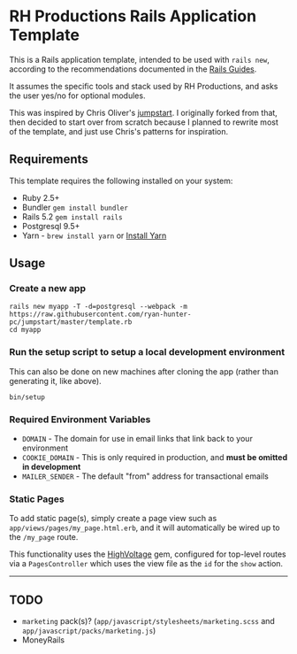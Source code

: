 # RH Productions Rails Application Template

This is a Rails application template, intended to be used with `rails new`,
according to the recommendations documented in the
[Rails Guides](https://guides.rubyonrails.org/rails_application_templates.html).

It assumes the specific tools and stack used by RH Productions,
and asks the user yes/no for optional modules.

This was inspired by Chris Oliver's [jumpstart](https://github.com/excid3/jumpstart).
I originally forked from that, then decided to start over from scratch because
I planned to rewrite most of the template, and just use Chris's patterns for inspiration.

## Requirements

This template requires the following installed on your system:

- Ruby 2.5+
- Bundler `gem install bundler`
- Rails 5.2 `gem install rails`
- Postgresql 9.5+
- Yarn - `brew install yarn` or [Install Yarn](https://yarnpkg.com/en/docs/install#debian-stable)

## Usage

### Create a new app

    rails new myapp -T -d=postgresql --webpack -m https://raw.githubusercontent.com/ryan-hunter-pc/jumpstart/master/template.rb
    cd myapp
    
### Run the setup script to setup a local development environment

This can also be done on new machines after cloning the app (rather than generating it, like above).

    bin/setup

### Required Environment Variables

- `DOMAIN` - The domain for use in email links that link back to your environment
- `COOKIE_DOMAIN` - This is only required in production, and **must be omitted in development**
- `MAILER_SENDER` - The default "from" address for transactional emails

### Static Pages

To add static page(s), simply create a page view such as `app/views/pages/my_page.html.erb`,
and it will automatically be wired up to the `/my_page` route.

This functionality uses the [HighVoltage](https://github.com/thoughtbot/high_voltage) gem,
configured for top-level routes via a `PagesController` which uses the view file as the `id` for the `show` action.

---

## TODO

- `marketing` pack(s)? (`app/javascript/stylesheets/marketing.scss` and `app/javascript/packs/marketing.js`)
- MoneyRails
